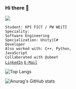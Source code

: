 ### Hi there 👋

![](https://komarev.com/ghpvc/?username=your-github-MX1010A&color=green)

<code>Student: KPI FICT / PW WEiTI </code><br>
<code>Speciality: Software Engineering</code><br>
<code>Specialization: Unity|C# Developer</code><br>
<code>Also worked with: C++, Python, JavaScript</code><br>
<code>Collaborated with @ubeet</code><br>
<code>[LinkedIn]()</code>
<code>[E-Mail](mailto:canonan.q@gmail.com)</code>

![Top Langs](https://github-readme-stats.vercel.app/api/top-langs/?username=MX1010A&theme=chartreuse-dark&layout=compact)

![Anurag's GitHub stats](https://github-readme-stats.vercel.app/api?username=MX1010A&theme=chartreuse-dark)
